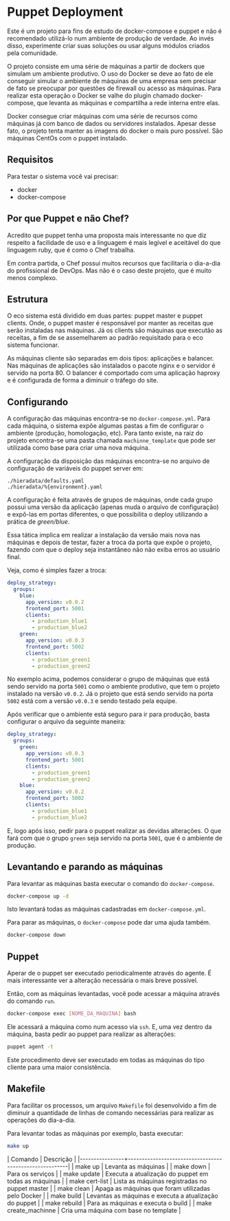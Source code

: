 Puppet Deployment
=================

Este é um projeto para fins de estudo de docker-compose e puppet e não é
recomendado utilizá-lo num ambiente de produção de verdade. Ao invés disso,
experimente criar suas soluções ou usar alguns módulos criados pela comunidade.

O projeto consiste em uma série de máquinas a partir de dockers que simulam
um ambiente produtivo. O uso do Docker se deve ao fato de ele conseguir simular
o ambiente de máquinas de uma empresa sem precisar de fato se preocupar por
questões de firewall ou acesso as máquinas. Para realizar esta operação o Docker
se valhe do plugin chamado docker-compose, que levanta as máquinas e compartilha
a rede interna entre elas.

Docker consegue criar máquinas com uma série de recursos como máquinas já com
banco de dados ou servidores instalados. Apesar desse fato, o projeto tenta
manter as imagens do docker o mais puro possível. São máquinas CentOs com o
puppet instalado.

Requisitos
----------

Para testar o sistema você vai precisar:

- docker
- docker-compose

Por que Puppet e não Chef?
--------------------------

Acredito que puppet tenha uma proposta mais interessante no que diz respeito
a facilidade de uso e a linguagem é mais legível e aceitável do que linguagem
ruby, que é como o Chef trabalha.

Em contra partida, o Chef possui muitos recursos que facilitaria o dia-a-dia do
profissional de DevOps. Mas não é o caso deste projeto, que é muito menos
complexo.

Estrutura
---------

O eco sistema está dividido em duas partes: puppet master e puppet clients.
Onde, o puppet master é responsável por manter as receitas que serão instaladas
nas máquinas. Já os clients são máquinas que executão as receitas, a fim de se
assemelharem ao padrão requisitado para o eco sistema funcionar.

As máquinas cliente são separadas em dois tipos: aplicações e balancer. Nas
máquinas de aplicações são instalados o pacote nginx e o servidor é servido
na porta 80. O balancer é comportado com uma aplicação haproxy e é configurada
de forma a diminuir o tráfego do site.

Configurando
------------

A configuração das máquinas encontra-se no `docker-compose.yml`. Para cada
máquina, o sistema expõe algumas pastas a fim de configurar o ambiente
(produção, homologação, etc). Para tanto existe, na raiz do projeto encontra-se
uma pasta chamada `machinne_template` que pode ser utilizada como base para
criar uma nova máquina.

A configuração da disposição das máquinas encontra-se no arquivo de configuração
de variáveis do puppet server em:

    ./hieradata/defaults.yaml
    ./hieradata/%{environment}.yaml

A configuração é feita através de grupos de máquinas, onde cada grupo possui
uma versão da aplicação (apenas muda o arquivo de configuração) e expô-las
em portas diferentes, o que possibilita o deploy utilizando a prática de
_green/blue_.

Essa tática implica em realizar a instalação da versão mais nova nas máquinas
e depois de testar, fazer a troca da porta que expõe o projeto, fazendo com
que o deploy seja instantâneo não não exiba erros ao usuário final.

Veja, como é simples fazer a troca:

```yaml
deploy_strategy:
  groups:
    blue:
      app_version: v0.0.2
      frontend_port: 5001
      clients:
        - production_blue1
        - production_blue2
    green:
      app_version: v0.0.3
      frontend_port: 5002
      clients:
        - production_green1
        - production_green2
```

No exemplo acima, podemos considerar o grupo de máquinas que está sendo
servido na porta `5001` como o ambiente produtivo, que tem o projeto
instalado na versão `v0.0.2`. Já o projeto que está sendo servido na
porta `5002` está com a versão `v0.0.3` e sendo testado pela equipe.

Após verificar que o ambiente está seguro para ir para produção, basta
configurar o arquivo da seguinte maneira:

```yaml
deploy_strategy:
  groups:
    green:
      app_version: v0.0.3
      frontend_port: 5001
      clients:
        - production_green1
        - production_green2
    blue:
      app_version: v0.0.2
      frontend_port: 5002
      clients:
        - production_blue1
        - production_blue2
```

E, logo após isso, pedir para o puppet realizar as devidas alterações.
O que fará com que o grupo `green` seja servido na porta `5001`,
que é o ambiente de produção.

Levantando e parando as máquinas
--------------------------------

Para levantar as máquinas basta executar o comando do `docker-compose`.

```bash
docker-compose up -d
```

Isto levantará todas as máquinas cadastradas em `docker-compose.yml`.

Para parar as máquinas, o `docker-compose` pode dar uma ajuda também.

```bash
docker-compose down
```

Puppet
------

Aperar de o puppet ser executado periodicalmente através do agente. É
mais interessante ver a alteração necessária o mais breve possível.

Então, com as máquinas levantadas, você pode acessar a máquina através
do comando `run`.

```bash
docker-compose exec [NOME_DA_MAQUINA] bash
```

Ele acessará a máquina como num acesso via `ssh`. E, uma vez dentro da
máquina, basta pedir ao puppet para realizar as alterações:

```bash
puppet agent -t
```

Este procedimento deve ser executado em todas as máquinas do tipo
cliente para uma maior consistência.

Makefile
--------

Para facilitar os processos, um arquivo `Makefile` foi desenvolvido a
fim de diminuir a quantidade de linhas de comando necessárias para
realizar as operações do dia-a-dia.

Para levantar todas as máquinas por exemplo, basta executar:

```bash
make up
```

| Comando        | Descrição                                              |
|----------------+--------------------------------------------------------|
| make up        | Levanta as máquinas                                    |
| make down      | Para os serviços                                       |
| make update    | Executa a atualização do puppet em todas as máquinas   |
| make cert-list | Lista as máquinas registradas no puppet master         |
| make clean     | Apaga as máquinas que foram utilizadas pelo Docker     |
| make build     | Levantas as máquinas e executa a atualização do puppet |
| make rebuild   | Para as máquinas e executa o build                     |
| make create_machinne | Cria uma máquina com base no template            |

